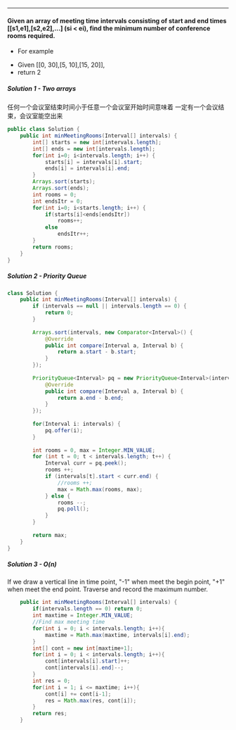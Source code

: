 ***
#### Given an array of meeting time intervals consisting of start and end times [[s1,e1],[s2,e2],...] (si < ei), find the minimum number of conference rooms required.
* For example
- Given [[0, 30],[5, 10],[15, 20]],
- return 2

##### Solution 1 - Two arrays
任何一个会议室结束时间小于任意一个会议室开始时间意味着 一定有一个会议结束，会议室能空出来
```java
public class Solution {
    public int minMeetingRooms(Interval[] intervals) {
        int[] starts = new int[intervals.length];
        int[] ends = new int[intervals.length];
        for(int i=0; i<intervals.length; i++) {
            starts[i] = intervals[i].start;
            ends[i] = intervals[i].end;
        }
        Arrays.sort(starts);
        Arrays.sort(ends);
        int rooms = 0;
        int endsItr = 0;
        for(int i=0; i<starts.length; i++) {
            if(starts[i]<ends[endsItr])
                rooms++;
            else
                endsItr++;
        }
        return rooms;
    }
} 
```

##### Solution 2 - Priority Queue
```java
class Solution {
    public int minMeetingRooms(Interval[] intervals) {
        if (intervals == null || intervals.length == 0) {
            return 0;
        }
        
        Arrays.sort(intervals, new Comparator<Interval>() {
            @Override
            public int compare(Interval a, Interval b) { 
                return a.start - b.start; 
            }
        });
        
        PriorityQueue<Interval> pq = new PriorityQueue<Interval>(intervals.length, new Comparator<Interval>() {
            @Override
            public int compare(Interval a, Interval b) { 
                return a.end - b.end; 
            }
        });
        
        for(Interval i: intervals) {
            pq.offer(i);
        }
        
        int rooms = 0, max = Integer.MIN_VALUE;
        for (int t = 0; t < intervals.length; t++) {
            Interval curr = pq.peek();
            rooms ++;
            if (intervals[t].start < curr.end) {
                //rooms ++;
                max = Math.max(rooms, max);
            } else {
                rooms --;
                pq.poll();
            }
        }
        
        return max;     
    }
}
```

##### Solution 3 - O(n) 
If we draw a vertical line in time point, "-1" when meet the begin point, "+1" when meet the end point.
Traverse and record the maximum number.
```java
    public int minMeetingRooms(Interval[] intervals) {
        if(intervals.length == 0) return 0;
        int maxtime = Integer.MIN_VALUE;
        //Find max meeting time
        for(int i = 0; i < intervals.length; i++){
            maxtime = Math.max(maxtime, intervals[i].end);
        }
        int[] cont = new int[maxtime+1];
        for(int i = 0; i < intervals.length; i++){
            cont[intervals[i].start]++;
            cont[intervals[i].end]--;
        }
        int res = 0;
        for(int i = 1; i <= maxtime; i++){
            cont[i] += cont[i-1];
            res = Math.max(res, cont[i]);
        }
        return res;
    }
```
